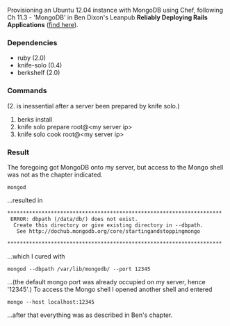 Provisioning an Ubuntu 12.04 instance with MongoDB using Chef, following Ch 11.3 - 'MongoDB' 
in Ben Dixon's Leanpub __Reliably Deploying Rails Applications__ ([find here](https://leanpub.com/deploying_rails_applications)).
### Dependencies

* ruby (2.0)
* knife-solo (0.4)
* berkshelf (2.0)

### Commands

(2. is inessential after a server been prepared by knife solo.)

1. berks install
2. knife solo prepare root@\<my server ip\>
3. knife solo cook root@\<my server ip\>

### Result
The foregoing got MongoDB onto my server, but access to the Mongo shell was not as the chapter indicated. 
````
mongod
````
...resulted in
````
*********************************************************************
 ERROR: dbpath (/data/db/) does not exist.
  Create this directory or give existing directory in --dbpath.
   See http://dochub.mongodb.org/core/startingandstoppingmongo
   *********************************************************************
````
...which I cured with
````
mongod --dbpath /var/lib/mongodb/ --port 12345
````
...(the default mongo port was already occupied on my server, hence '12345'.) To access the Mongo shell
I opened another shell and entered
````
mongo --host localhost:12345
````
...after that everything was as described in Ben's chapter.

